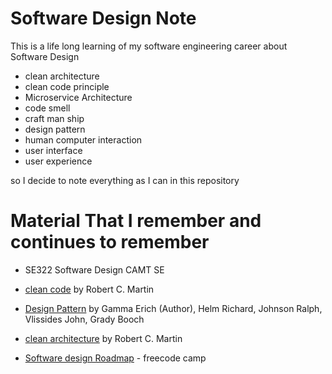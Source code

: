 # Software Design Note

This is a life long learning of my software engineering career about Software Design

- clean architecture
- clean code principle
- Microservice Architecture
- code smell
- craft man ship
- design pattern
- human computer interaction
- user interface
- user experience

so I decide to note everything as I can in this repository

# Material That I remember and continues to remember

- SE322 Software Design CAMT SE

- [clean code](https://www.amazon.com/Clean-Code-Handbook-Software-Craftsmanship/dp/0132350882) by Robert C. Martin

- [Design Pattern](https://www.amazon.com/Design-Patterns-Object-Oriented-Addison-Wesley-Professional-ebook/dp/B000SEIBB8) by  Gamma Erich (Author), Helm Richard, Johnson Ralph, Vlissides John, Grady Booch 

- [clean architecture](https://www.amazon.com/Clean-Architecture-Craftsmans-Software-Structure/dp/0134494164) by Robert C. Martin

- [Software design Roadmap](https://www.freecodecamp.org/news/software-design/) - freecode camp
